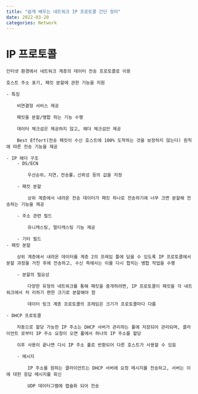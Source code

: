 ```yaml
---
title: "쉽게 배우는 네트워크 IP 프로토콜 간단 정리"
date: 2022-03-20
categories: Network
---
```


# IP 프로토콜
    
    인터넷 환경에서 네트워크 계층의 데이터 전송 프로토콜로 이용
    
    호스트 주소 표기, 패킷 분할에 관한 기능을 지원
    
    - 특징
        
        비연결형 서비스 제공
        
        패킷을 분할/병합 하는 기능 수행
        
        데이터 체크섬은 제공하지 않고, 헤더 체크섬만 제공
        
        Best Effort(전송 패킷이 수신 호스트에 100% 도착하는 것을 보장하지 않는다) 원칙에 따른 전송 기능을 제공
        
    - IP 헤더 구조
        - DS/ECN
            
            우선순위，지연，전송률，신뢰성 등의 값을 지정
            
        - 패킷 분할
            
            상위 계층에서 내려온 전송 데이터가 패킷 하나로 전송하기에 너무 크면 분할해 전송하는 기능을 제공
            
        - 주소 관련 필드
            
            유니캐스팅, 멀티캐스팅 기능 제공
            
        - 기타 필드
    - 패킷 분할
        
        상위 계층에서 내려온 데이터를 계층 2의 프레임 틀에 담을 수 있도록 IP 프로토콜에서 분할 과정을 거친 후에 전송하고, 수신 측에서는 이를 다시 합치는 병합 작업을 수행
        
        - 분할의 필요성
            
            다양한 유형의 네트워크를 통해 패킷을 중개하려면, IP 프로토콜이 패킷을 각 네트워크에서 처 리하기 편한 크기로 분할해야 함
            
            데이터 링크 계층 프로토콜의 프레임은 크기가 프로토콜마다 다름
            
    - DHCP 프로토콜
        
        자동으로 할당 가능한 IP 주소는 DHCP 서버가 관리하는 풀에 저장되어 관리되며, 클라이언트 로부터 IP 주소 요청이 오면 풀에서 하나의 IP 주소를 할당
        
        이후 사용이 끝나면 다시 IP 주소 풀로 반환되어 다른 호스트가 사용할 수 있음
        
        - 메시지
            
            IP 주소를 원하는 클라이언트는 DHCP 서버에 요청 메시지를 전송하고, 서버는 이에 대한 응답 메시지를 회신
            
            UDP 데이터그램에 캡슐화 되어 전송
